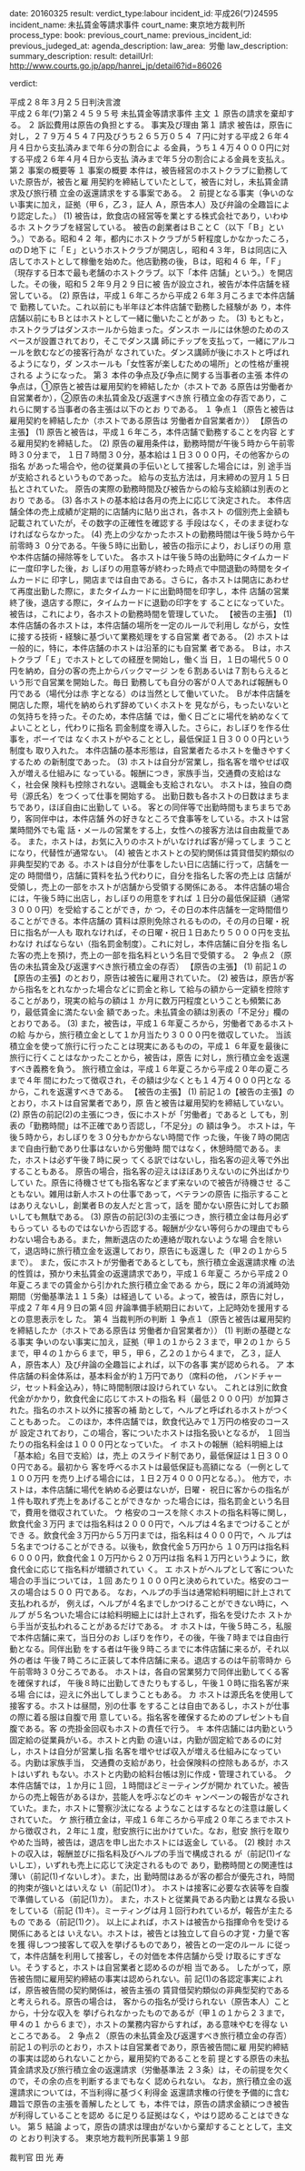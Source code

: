 
date: 20160325
result: 
verdict_type:labour
incident_id: 平成26(ワ)24595
incident_name: 未払賃金等請求事件
court_name: 東京地方裁判所
process_type:
book: 
previous_court_name:
previous_incident_id:
previous_judeged_at:
agenda_description: 
law_area:  労働
law_description: 
summary_description: 
result: 
detailUrl: http://www.courts.go.jp/app/hanrei_jp/detail6?id=86026

verdict:

平成２８年３月２５日判決言渡  
平成２６年(ワ)第２４５９５号 未払賃金等請求事件 
主文 
１ 原告の請求を棄却する。 
２ 訴訟費用は原告の負担とする。 
事実及び理由 
第１ 請求 
被告は，原告に対し，２７９万４５４７円及びうち２６５万０５４
７円に対する平成２６年４月４日から支払済みまで年６分の割合によ
る金員，うち１４万４０００円に対する平成２６年４月４日から支払
済みまで年５分の割合による金員を支払え。 
第２ 事案の概要等 
１ 事案の概要 
本件は，被告経営のホストクラブに勤務していた原告が，被告と雇
用契約を締結していたとして，被告に対し，未払賃金請求及び旅行積
立金の返還請求をする事案である。 
２ 前提となる事実（争いのない事実に加え，証拠（甲６，乙３，証人
Ａ，原告本人）及び弁論の全趣旨により認定した。） 
(1) 被告は，飲食店の経営等を業とする株式会社であり，いわゆるホ
ストクラブを経営している。 
被告の創業者はＢことＣ（以下「Ｂ」という。）である。昭和４２
年，都内にホストクラブが５軒程度しかなかったころ，αのＤ地下
に「Ｅ」というホストクラブが開店し，昭和４３年，Ｂは同店に入
店してホストとして稼働を始めた。他店勤務の後，Ｂは，昭和４６
年，「Ｆ」（現存する日本で最も老舗のホストクラブ。以下「本件
店舗」という。）を開店した。その後，昭和５２年９月２９日に被
告が設立され，被告が本件店舗を経営している。 
(2) 原告は，平成１６年ころから平成２６年３月ころまで本件店舗で
勤務していた。これ以前にも半年ほど本件店舗で勤務した経験があ
り，本件店舗以前にもＢとはホストとして一緒に働いたことがあっ
た。 
(3) もともと，ホストクラブはダンスホールから始まった。ダンスホ
ールには休憩のためのスペースが設置されており，そこでダンス講
師にチップを支払って，一緒にアルコールを飲むなどの接客行為が
なされていた。ダンス講師が後にホストと呼ばれるようになり，ダ
ンスホールも「女性客が楽しむための場所」との性格が重視される
ようになった。 
第３ 本件の争点及び争点に関する当事者の主張 
本件の争点は，①原告と被告は雇用契約を締結したか（ホストであ
る原告は労働者か自営業者か），②原告の未払賃金及び返還すべき旅
行積立金の存否であり，これらに関する当事者の各主張は以下のとお
りである。 
１ 争点１（原告と被告は雇用契約を締結したか（ホストである原告は
労働者か自営業者か）） 
【原告の主張】 
(1) 原告と被告は，平成１６年ころ，本件店舗で勤務することを内容
とする雇用契約を締結した。 
(2) 原告の雇用条件は，勤務時間が午後５時から午前零時３０分まで，
１日７時間３０分，基本給は１日３０００円，その他客からの指名
があった場合や，他の従業員の手伝いとして接客した場合には，別
途手当が支給されるというものであった。 
給与の支払方法は，月末締めの翌月１５日払とされていた。 
原告の実際の勤務時間及び被告からの給与支給額は別表のとおり
である。 
(3) 各ホストの基本給は各月の売上に応じて決定された。 
本件店舗全体の売上成績が定期的に店舗内に貼り出され，各ホスト
の個別売上金額も記載されていたが，その数字の正確性を確認する
手段はなく，そのまま従わなければならなかった。 
(4) 売上の少なかったホストの勤務時間は午後５時から午前零時３
０分である。午後５時に出勤し，被告の指示により，おしぼりの用
意や本件店舗の掃除等をしていた。 
各ホストは午後５時の出勤時にタイムカードに一度印字した後，お
しぼりの用意等が終わった時点で中間退勤の時間をタイムカードに
印字し，開店までは自由である。さらに，各ホストは開店にあわせ
て再度出勤した際に，またタイムカードに出勤時間を印字し，本件
店舗の営業終了後，退店する際に，タイムカードに退勤の印字をす
ることになっていた。 
被告は，これにより，各ホストの勤務時間を管理していた。 
【被告の主張】 
(1) 本件店舗の各ホストは，本件店舗の場所を一定のルールで利用し
ながら，女性に接する技術・経験に基づいて業務処理をする自営業
者である。 
(2) ホストは一般的に，特に，本件店舗のホストは沿革的にも自営業
者である。 
Ｂは，ホストクラブ「Ｅ」でホストとしての経歴を開始し，働く当
日，１日の場代５００円を納め，自分の客の売上からバックマージ
ンを６割あるいは７割もらえるという形で自営業を開始した。毎日
勤務しても自分の客が０人であれば報酬も０円である（場代分は赤
字となる）のは当然として働いていた。 
Ｂが本件店舗を開店した際，場代を納められず辞めていくホストを
見ながら，もったいないとの気持ちを持った。そのため，本件店舗
では，働く日ごとに場代を納めなくてよいこととし，代わりに指名
罰金制度を導入した。さらに，おしぼりを作る仕事を，ボーイでは
なくホストがやることとし，最低保証１日３０００円という制度も
取り入れた。 
本件店舗の基本形態は，自営業者たるホストを働きやすくするため
の新制度であった。 
(3) ホストは自分が営業し，指名客を増やせば収入が増える仕組みに
なっている。報酬につき，家族手当，交通費の支給はなく，社会保
険料も控除されない。退職金も支給されない。 
ホストは，独自の商号（源氏名）をつくって仕事を開始する。 
出勤日数も各ホストの日数はまちまちであり，ほぼ自由に出勤して
いる。 
客との同伴等で出勤時間もまちまちであり，客同伴中は，本件店舗
外の好きなところで食事等をしている。ホストは営業時間外でも電
話・メールの営業をする上，女性への接客方法は自由裁量である。 
また，ホストは，お気に入りのホストがいなければ客が帰ってしま
うことになり，代替性が通常ない。 
(4) 被告とホストとの契約関係は賃貸借契約類似の非典型契約であ
る。ホストは自分が仕事をしたい日に店舗に行って，店舗を一定の
時間借り，店舗に賃料を払う代わりに，自分を指名した客の売上は
店舗が受領し，売上の一部をホストが店舗から受領する関係にある。 
本件店舗の場合には，午後５時に出店し，おしぼりの用意をすれば
１日分の最低保証額（通常３０００円）を受給することができ，か
つ，その日の本件店舗を一定時間借りることができる。本件店舗の
賃料は原則免除されるものの，その月の日曜・祝日に指名が一人も
取れなければ，その日曜・祝日１日あたり５０００円を支払わなけ
ればならない（指名罰金制度）。これに対し，本件店舗に自分を指
名した客の売上を預け，売上の一部を指名料という名目で受領する。 
２ 争点２（原告の未払賃金及び返還すべき旅行積立金の存否） 
【原告の主張】 
(1) 前記１の【原告の主張】のとおり，原告は被告に雇用されていた。 
(2) 被告は，原告が客から指名をとれなかった場合などに罰金と称し
て給与の額から一定額を控除することがあり，現実の給与の額は１
か月に数万円程度ということも頻繁にあり，最低賃金に満たない金
額であった。未払賃金の額は別表の「不足分」欄のとおりである。 
(3) また，被告は，平成１６年夏ころから，労働者であるホストの給
与から，旅行積立金として１か月当たり３０００円を徴収していた。
当該積立金を使って旅行に行ったことは現実にあるものの，平成１
６年夏を最後に旅行に行くことはなかったことから，被告は，原告
に対し，旅行積立金を返還すべき義務を負う。 
旅行積立金は，平成１６年夏ころから平成２０年の夏ころまで４年
間にわたって徴収され，その額は少なくとも１４万４０００円とな
るから，これを返還すべきである。 
【被告の主張】 
(1) 前記１の【被告の主張】のとおり，ホストは自営業者であり，原
告と被告は雇用契約を締結していない。 
(2) 原告の前記(2)の主張につき，仮にホストが「労働者」であると
しても，別表の「勤務時間」は不正確であり否認し，「不足分」の
額は争う。 
ホストは，午後５時から，おしぼりを３０分もかからない時間で作
った後，午後７時の開店まで自由行動であり仕事はないから労働時
間ではなく，休憩時間である。また，ホストは必ず午後７時に戻っ
てくる訳ではないし，指名客の迎え等で外出することもある。 
原告の場合，指名客の迎えはほぼありえないのに外出ばかりしてい
た。原告に待機させても指名客などまず来ないので被告が待機させ
ることもない。雑用は新人ホストの仕事であって，ベテランの原告
に指示することはありえないし，創業者Ｂの友人だと言って，話を
聞かない原告に対してお願いしても無駄である。 
(3) 原告の前記(3)の主張につき，旅行積立金は毎月必ずもらってい
るものではないから否認する。報酬が少ない等何らかの理由でもら
わない場合もある。また，無断退店のため連絡が取れないような場
合を除いて，退店時に旅行積立金を返還しており，原告にも返還し
た（甲２の１から５まで）。 
また，仮にホストが労働者であるとしても，旅行積立金返還請求権
の法的性質は，預かり未払賃金の返還請求であり，平成１６年夏こ
ろから平成２０年夏ころまでの賃金から引かれた旅行積立金である
から，既に２年の消滅時効期間（労働基準法１１５条）は経過して
いる。よって，被告は，原告に対し，平成２７年４月９日の第４回
弁論準備手続期日において，上記時効を援用するとの意思表示をし
た。 
第４ 当裁判所の判断 
１ 争点１（原告と被告は雇用契約を締結したか（ホストである原告は
労働者か自営業者か）） 
(1) 判断の基礎となる事実 
争いのない事実に加え，証拠（甲１の１から２３まで，甲２の１か
ら５まで，甲４の１から６まで，甲５，甲６，乙２の１から４まで，
乙３，証人Ａ，原告本人）及び弁論の全趣旨によれば，以下の各事
実が認められる。 
ア 本件店舗の料金体系は，基本料金が約１万円であり（席料の他，
バンドチャージ，セット料金込み），特に時間制限は設けられてい
ない。 
これとは別に飲食代金がかかり，飲食代金に応じてホストの指名
料（最低２０００円）が加算された。指名のホスト以外に接客の補
助として，ヘルプと呼ばれるホストがつくこともあった。 
このほか，本件店舗では，飲食代込みで１万円の格安のコースが
設定されており，この場合，客についたホストは指名扱いとなるが，
１回当たりの指名料金は１０００円となっていた。 
イ ホストの報酬（給料明細上は「基本給」名目で支給）は，売上
のスライド制であり，最低保証は１日３０００円である。最初から
客を呼べるホストは最低保証も高額になる（一例として１００万円
を売り上げる場合には，１日２万４０００円となる。）。 
他方で，ホストは，本件店舗に場代を納める必要はないが，日曜・
祝日に客からの指名が１件も取れず売上をあげることができなか
った場合には，指名罰金という名目で，費用を徴収されていた。 
ウ 格安のコースを除くホストの指名料等に関し，飲食代金３万円
までは指名料は２０００円で，ヘルプは４名までつけることができ
る。飲食代金３万円から５万円までは，指名料は４０００円で，ヘ
ルプは５名までつけることができる。以後も，飲食代金５万円から
１０万円は指名料６０００円，飲食代金１０万円から２０万円は指
名料１万円というように，飲食代金に応じて指名料が増額されてい
く。 
エ ホストがヘルプとして客についた場合の手当については，１回
あたり１０００円と決められていた。格安のコースの場合は５００
円である。 
なお，ヘルプの手当は通常給料明細に計上されて支払われるが，
例えば，ヘルプが４名までしかつけることができない時に，ヘルプ
が５名ついた場合には給料明細上には計上されず，指名を受けたホ
ストから手当が支払われることがあるだけである。 
オ ホストは，午後５時ころ，私服で本件店舗に来て，当日分のお
しぼりを作り，その後，午後７時までは自由行動となる。同伴出勤
をする者は午後９時ころまでに本件店舗に来るが，それ以外の者は
午後７時ころに正装して本件店舗に来る。退店するのは午前零時か
ら午前零時３０分ころである。 
ホストは，各自の営業努力で同伴出勤してくる客を確保すれば，
午後８時に出勤してきたりもするし，午後１０時に指名客が来る場
合には，迎えに外出してしまうこともある。 
カ ホストは源氏名を使用して接客する。ホストは昼間，別の仕事
をすることは自由であるし，ホストが仕事の際に着る服は自腹で用
意している。指名客を確保するためのプレゼントも自腹である。客
の売掛金回収もホストの責任で行う。 
キ 本件店舗には内勤という固定給の従業員がいる。ホストと内勤
の違いは，内勤が固定給であるのに対し，ホストは自分が営業し指
名客を増やせば収入が増える仕組みになっている。内勤は家族手当，
交通費の支給があり，社会保険料の控除もあるが，ホストはいずれ
もない。ホストと内勤の給料台帳は別に作成・管理されている。 
ク 本件店舗では，１か月に１回，１時間ほどミーティングが開か
れていた。被告からの売上報告があるほか，芸能人を呼ぶなどのキ
ャンペーンの報告がなされていた。また，ホストに警察沙汰になる
ようなことはするなとの注意は厳しくされていた。 
ケ 旅行積立金は，平成１６年ころから平成２０年ころまでホスト
から徴収され，２年に１度，慰安旅行に出かけていた。なお，慰安
旅行を取りやめた当時，被告は，退店を申し出たホストには返金し
ている。 
(2) 検討 
ホストの収入は，報酬並びに指名料及びヘルプの手当で構成される
が（前記(1)イないしエ），いずれも売上に応じて決定されるもので
あり，勤務時間との関連性は薄い（前記(1)イないしオ）。また，出
勤時間はあるが客の都合が優先され，時間的拘束が強いとはいえな
い（前記(1)オ）。 
ホストは接客に必要な衣装等を自腹で準備している（前記(1)カ）。
また，ホストと従業員である内勤とは異なる扱いをしている（前記
(1)キ）。ミーティングは月１回行われているが，報告が主たるもの
である（前記(1)ク）。 
以上によれば，ホストは被告から指揮命令を受ける関係にあるとは
いえない。ホストは，被告とは独立して自らの才覚・力量で客を獲
得しつつ接客して収入を挙げるものであり，被告との一定のルール
に従って，本件店舗を利用して接客し，その対価を本件店舗から受
け取るにすぎない。そうすると，ホストは自営業者と認めるのが相
当である。 
したがって，原告被告間に雇用契約締結の事実は認められない。前
記(1)の各認定事実によれば，原告被告間の契約関係は，被告主張の
賃貸借契約類似の非典型契約であると考えられる。原告の場合は，
客からの指名が受けられない（原告本人）ことから，十分な収入を
挙げられなかったものであるが（甲１の１から２３まで，甲４の１
から６まで），ホストの業務内容からすれば，ある意味やむを得な
いところである。 
２ 争点２（原告の未払賃金及び返還すべき旅行積立金の存否） 
前記１の判示のとおり，ホストは自営業者であり，原告被告間に雇
用契約締結の事実は認められないことから，雇用契約であることを前
提とする原告の未払賃金請求及び旅行積立金の返還請求（労働基準法
２３条）は，その前提を欠くので，その余の点を判断するまでもなく
認められない。 
なお，旅行積立金の返還請求については，不当利得に基づく利得金
返還請求権の行使を予備的に含む趣旨で原告の主張を善解したとして
も，本件では，原告の請求金額につき被告が利得していることを認め
るに足りる証拠はなく，やはり認めることはできない。 
第５ 結論 
よって，原告の請求は理由がないから棄却することとして，主文の
とおり判決する。 
東京地方裁判所民事第１９部 
 
裁判官    田 光 寿  

                    